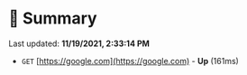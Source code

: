 # 📖 Summary
Last updated: **11/19/2021, 2:33:14 PM**

- `GET` [https://google.com](https://google.com) - **Up** (161ms)

